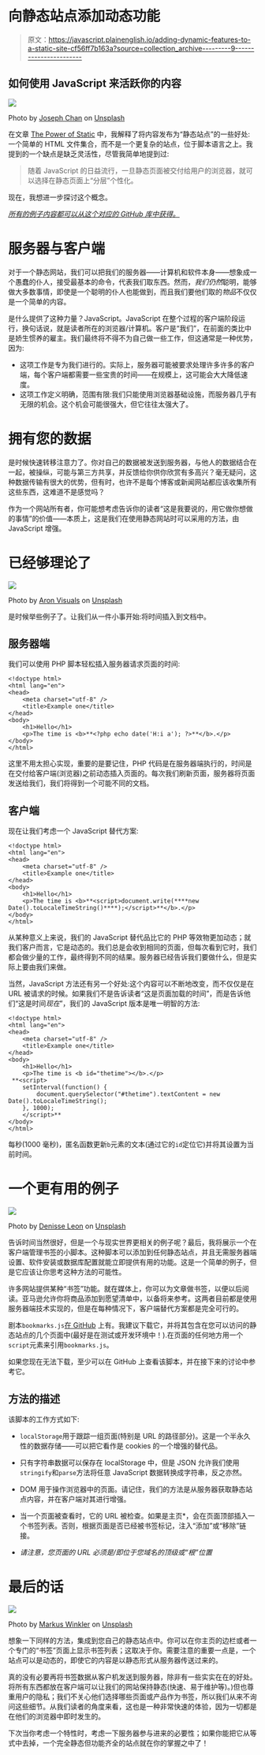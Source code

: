 # 向静态站点添加动态功能

> 原文：<https://javascript.plainenglish.io/adding-dynamic-features-to-a-static-site-cf56ff7b163a?source=collection_archive---------9----------------------->

## 如何使用 JavaScript 来活跃你的内容

![](img/eb6b4ab374e88d560de3fbeea1b610ee.png)

Photo by [Joseph Chan](https://unsplash.com/@yulokchan?utm_source=medium&utm_medium=referral) on [Unsplash](https://unsplash.com?utm_source=medium&utm_medium=referral)

在文章 [The Power of Static](https://medium.com/swlh/the-power-of-static-20e4f7768c3d) 中，我解释了将内容发布为“静态站点”的一些好处:一个简单的 HTML 文件集合，而不是一个更复杂的站点，位于脚本语言之上。我提到的一个缺点是缺乏灵活性，尽管我简单地提到过:

> 随着 JavaScript 的日益流行，一旦静态页面被交付给用户的浏览器，就可以选择在静态页面上“分层”个性化。

现在，我想进一步探讨这个概念。

[*所有的例子内容都可以从这个对应的 GitHub 库中获得。*](https://github.com/bobbykjack/adding-dynamic-features-to-a-static-site)

# 服务器与客户端

对于一个静态网站，我们可以把我们的服务器——计算机和软件本身——想象成一个愚蠢的仆人，接受最基本的命令，代表我们取东西。然而，*我们仍然*聪明，能够做大多数事情，即使是一个聪明的仆人也能做到，而且我们要他们取的*物品*不仅仅是一个简单的内容。

是什么提供了这种力量？JavaScript。JavaScript 在整个过程的客户端阶段运行，换句话说，就是读者所在的浏览器/计算机。客户是“我们”，在前面的类比中是娇生惯养的雇主。我们最终将不得不为自己做一些工作，但这通常是一种优势，因为:

*   这项工作是专为我们进行的。实际上，服务器可能被要求处理许多许多的客户端，每个客户端都需要一些宝贵的时间——在规模上，这可能会大大降低速度。
*   这项工作定义明确，范围有限:我们只能使用浏览器基础设施，而服务器几乎有无限的机会。这个机会可能很强大，但它往往太强大了。

# 拥有您的数据

是时候快速转移注意力了。你对自己的数据被发送到服务器，与他人的数据结合在一起，被操纵，可能与第三方共享，并反馈给你供你欣赏有多高兴？毫无疑问，这种数据传输有很大的优势，但有时，也许不是每个博客或新闻网站都应该收集所有这些东西，这难道不是感觉吗？

作为一个网站所有者，你可能想考虑告诉你的读者“这是我要说的，用它做你想做的事情”的价值——本质上，这是我们在使用静态网站时可以采用的方法，由 JavaScript 增强。

# 已经够理论了

![](img/db22cbedbcc541b71464687838da3a8b.png)

Photo by [Aron Visuals](https://unsplash.com/@aronvisuals?utm_source=medium&utm_medium=referral) on [Unsplash](https://unsplash.com?utm_source=medium&utm_medium=referral)

是时候举些例子了。让我们从一件小事开始:将时间插入到文档中。

## 服务器端

我们可以使用 PHP 脚本轻松插入服务器请求页面的时间:

```
<!doctype html>
<html lang="en">
<head>
    <meta charset="utf-8" />
    <title>Example one</title>
</head>
<body>
    <h1>Hello</h1>
    <p>The time is <b>**<?php echo date('H:i a'); ?>**</b>.</p>
</body>
</html>
```

这里不用太担心实现，重要的是要记住，PHP 代码是在服务器端执行的，时间是在交付给客户端(浏览器)之前动态插入页面的。每次我们刷新页面，服务器将页面发送给我们，我们将得到一个可能不同的文档。

## 客户端

现在让我们考虑一个 JavaScript 替代方案:

```
<!doctype html>
<html lang="en">
<head>
    <meta charset="utf-8" />
    <title>Example one</title>
</head>
<body>
    <h1>Hello</h1>
    <p>The time is <b>**<script>document.write(****new Date().toLocaleTimeString()****);</script>**</b>.</p>
</body>
</html>
```

从某种意义上来说，我们的 JavaScript 替代品比它的 PHP 等效物更加动态；就我们客户而言，它是动态的。我们总是会收到相同的页面，但每次看到它时，我们都会做少量的工作，最终得到不同的结果。服务器已经告诉我们要做什么，但是实际上要由我们来做。

当然，JavaScript 方法还有另一个好处:这个内容可以不断地改变，而不仅仅是在 URL 被请求的时候。如果我们不是告诉读者“这是页面加载的时间”，而是告诉他们“这是时间*现在*”，我们的 JavaScript 版本是唯一明智的方法:

```
<!doctype html>
<html lang="en">
<head>
    <meta charset="utf-8" />
    <title>Example one</title>
</head>
<body>
    <h1>Hello</h1>
    <p>The time is <b id="thetime"></b>.</p>
 **<script>
    setInterval(function() {
        document.querySelector("#thetime").textContent = new Date().toLocaleTimeString();
    }, 1000);
    </script>**
</body>
</html>
```

每秒(1000 毫秒)，匿名函数更新`b`元素的文本(通过它的`id`定位它)并将其设置为当前时间。

# 一个更有用的例子

![](img/889e5b19f059a63aab314e6f12cf29ca.png)

Photo by [Denisse Leon](https://unsplash.com/@denisseleon?utm_source=medium&utm_medium=referral) on [Unsplash](https://unsplash.com?utm_source=medium&utm_medium=referral)

告诉时间当然很好，但是一个与现实世界更相关的例子呢？最后，我将展示一个在客户端管理书签的小脚本。这种脚本可以添加到任何静态站点，并且无需服务器端设置、软件安装或数据库配置就能立即提供有用的功能。这是一个简单的例子，但是它应该让你思考这种方法的可能性。

许多网站提供某种“书签”功能。就在媒体上，你可以为文章做书签，以便以后阅读。亚马逊允许你将商品添加到愿望清单中，以备将来参考。这两者目前都是使用服务器端技术实现的，但是在每种情况下，客户端替代方案都是完全可行的。

剧本`bookmarks.js`[在 GitHub](https://github.com/bobbykjack/adding-dynamic-features-to-a-static-site/blob/master/bookmarks.js) 上有。我建议下载它，并将其包含在您可以访问的静态站点的几个页面中(最好是在测试或开发环境中！).在页面的任何地方用一个`script`元素来引用`bookmarks.js`。

如果您现在无法下载，至少可以在 GitHub 上查看该脚本，并在接下来的讨论中参考它。

## 方法的描述

该脚本的工作方式如下:

*   `localStorage`用于跟踪一组页面(特别是 URL 的路径部分)。这是一个半永久性的数据存储——可以把它看作是 cookies 的一个增强的替代品。
*   只有字符串数据可以保存在 localStorage 中，但是 JSON 允许我们使用`stringify`和`parse`方法将任意 JavaScript 数据转换成字符串，反之亦然。
*   DOM 用于操作浏览器中的页面。请记住，我们的方法是从服务器获取静态站点内容，并在客户端对其进行增强。
*   当一个页面被查看时，它的 URL 被检查。如果是主页*，会在页面顶部插入一个书签列表。否则，根据页面是否已经被书签标记，注入“添加”或“移除”链接。

* *请注意，您页面的 URL 必须是/即位于您域名的顶级或“根”位置*

# 最后的话

![](img/675ca18bb4bba1897dc4cf650d30152f.png)

Photo by [Markus Winkler](https://unsplash.com/@markuswinkler?utm_source=medium&utm_medium=referral) on [Unsplash](https://unsplash.com?utm_source=medium&utm_medium=referral)

想象一下同样的方法，集成到您自己的静态站点中。你可以在你主页的边栏或者一个专门的“书签”页面上显示书签列表；这取决于你。需要注意的重要一点是，一个站点可以是动态的，即使它的内容是以静态形式从服务器传送过来的。

真的没有必要再将书签数据从客户机发送到服务器，除非有一些实实在在的好处。将所有东西都放在客户端可以让我们的网站保持静态(快速、易于维护等)。)但也尊重用户的隐私；我们不关心他们选择哪些页面或产品作为书签，所以我们从来不询问这些细节。从我们读者的角度来看，这也是一种非常快速的体验，因为一切都是在他们的浏览器中即时发生的。

下次当你考虑一个特性时，考虑一下服务器参与进来的必要性；如果你能把它从等式中去掉，一个完全静态但功能齐全的站点就在你的掌握之中了！